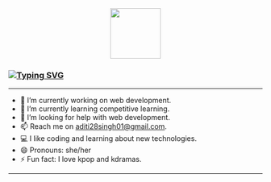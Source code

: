 <div id="header" align="center">
  <img src="https://media.giphy.com/media/M9gbBd9nbDrOTu1Mqx/giphy.gif" width="100"/>
</div>

### [![Typing SVG](https://readme-typing-svg.herokuapp.com/?lines=Hey,+there!+👋;I+am+Aditi...;Welcome+to+my+github+profile!;&size=25)](https://git.io/typing-svg)

---

- 🔭 I’m currently working on web development.
- 🌱 I’m currently learning competitive learning.
- 🤔 I’m looking for help with web development.
- 📫 Reach me on aditi28singh01@gmail.com.
- 💻 I like coding and learning about new technologies.
- 😄 Pronouns: she/her
- ⚡ Fun fact: I love kpop and kdramas.

---
